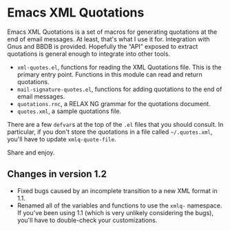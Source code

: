 # Emacs XML Quotations

Emacs XML Quotations is a set of macros for generating quotations at
the end of email messages. At least, that's what I use it for.
Integration with Gnus and BBDB is provided. Hopefully the “API”
exposed to extract quotations is general enough to integrate into
other tools.

* `xml-quotes.el`, functions for reading the XML Quotations file. This is the
   primary entry point. Functions in this module can read and return quotations.
* `mail-signature-quotes.el`, functions for adding quotations to the end of email messages.
* `quotations.rnc`, a RELAX NG grammar for the quotations document.
* `quotes.xml`, a sample quotations file.

There are a few `defvar`s at the top of the `.el` files that you should consult.
In particular, if you don't store the quotations in a file called
`~/.quotes.xml`, you'll have to update `xmlq-quote-file`.

Share and enjoy.

## Changes in version 1.2

* Fixed bugs caused by an incomplete transition to a new XML format in 1.1.
* Renamed all of the variables and functions to use the `xmlq-`
  namespace. If you've been using 1.1 (which is very unlikely
  considering the bugs), you'll have to double-check your customizations.
